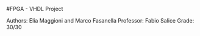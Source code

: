 #FPGA - VHDL Project 

Authors: Elia Maggioni and Marco Fasanella
Professor: Fabio Salice
Grade: 30/30
